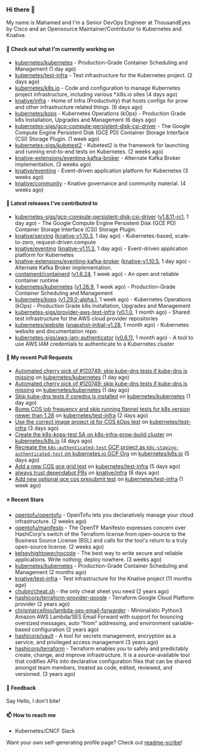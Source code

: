 ### Hi there 👋

My name is Mahamed and I'm a Senior DevOps Engineer at ThousandEyes by Cisco and an Opensource Maintainer/Contributor to Kubernetes and Knative.

#### 👷 Check out what I'm currently working on

- [kubernetes/kubernetes](https://github.com/kubernetes/kubernetes) - Production-Grade Container Scheduling and Management (1 day ago)
- [kubernetes/test-infra](https://github.com/kubernetes/test-infra) - Test infrastructure for the Kubernetes project. (2 days ago)
- [kubernetes/k8s.io](https://github.com/kubernetes/k8s.io) - Code and configuration to manage Kubernetes project infrastructure, including various *.k8s.io sites (4 days ago)
- [knative/infra](https://github.com/knative/infra) - Home of Infra (Productivity) that hosts configs for prow and other infrastructure related things. (6 days ago)
- [kubernetes/kops](https://github.com/kubernetes/kops) - Kubernetes Operations (kOps) - Production Grade k8s Installation, Upgrades and Management (6 days ago)
- [kubernetes-sigs/gcp-compute-persistent-disk-csi-driver](https://github.com/kubernetes-sigs/gcp-compute-persistent-disk-csi-driver) - The Google Compute Engine Persistent Disk (GCE PD) Container Storage Interface (CSI) Storage Plugin. (1 week ago)
- [kubernetes-sigs/kubetest2](https://github.com/kubernetes-sigs/kubetest2) - Kubetest2 is the framework for launching and running end-to-end tests on Kubernetes. (2 weeks ago)
- [knative-extensions/eventing-kafka-broker](https://github.com/knative-extensions/eventing-kafka-broker) - Alternate Kafka Broker implementation. (3 weeks ago)
- [knative/eventing](https://github.com/knative/eventing) - Event-driven application platform for Kubernetes (3 weeks ago)
- [knative/community](https://github.com/knative/community) - Knative governance and community material. (4 weeks ago)

#### 🔭 Latest releases I've contributed to

- [kubernetes-sigs/gcp-compute-persistent-disk-csi-driver](https://github.com/kubernetes-sigs/gcp-compute-persistent-disk-csi-driver) ([v1.8.11-rc1](https://github.com/kubernetes-sigs/gcp-compute-persistent-disk-csi-driver/releases/tag/v1.8.11-rc1), 1 day ago) - The Google Compute Engine Persistent Disk (GCE PD) Container Storage Interface (CSI) Storage Plugin.
- [knative/serving](https://github.com/knative/serving) ([knative-v1.10.3](https://github.com/knative/serving/releases/tag/knative-v1.10.3), 1 day ago) - Kubernetes-based, scale-to-zero, request-driven compute
- [knative/eventing](https://github.com/knative/eventing) ([knative-v1.11.3](https://github.com/knative/eventing/releases/tag/knative-v1.11.3), 1 day ago) - Event-driven application platform for Kubernetes
- [knative-extensions/eventing-kafka-broker](https://github.com/knative-extensions/eventing-kafka-broker) ([knative-v1.10.5](https://github.com/knative-extensions/eventing-kafka-broker/releases/tag/knative-v1.10.5), 1 day ago) - Alternate Kafka Broker implementation.
- [containerd/containerd](https://github.com/containerd/containerd) ([v1.6.24](https://github.com/containerd/containerd/releases/tag/v1.6.24), 1 week ago) - An open and reliable container runtime
- [kubernetes/kubernetes](https://github.com/kubernetes/kubernetes) ([v1.26.9](https://github.com/kubernetes/kubernetes/releases/tag/v1.26.9), 1 week ago) - Production-Grade Container Scheduling and Management
- [kubernetes/kops](https://github.com/kubernetes/kops) ([v1.29.0-alpha.1](https://github.com/kubernetes/kops/releases/tag/v1.29.0-alpha.1), 1 week ago) - Kubernetes Operations (kOps) - Production Grade k8s Installation, Upgrades and Management
- [kubernetes-sigs/provider-aws-test-infra](https://github.com/kubernetes-sigs/provider-aws-test-infra) ([v0.1.0](https://github.com/kubernetes-sigs/provider-aws-test-infra/releases/tag/v0.1.0), 1 month ago) - Shared test infrastructure for the AWS cloud provider repositories
- [kubernetes/website](https://github.com/kubernetes/website) ([snapshot-initial-v1.28](https://github.com/kubernetes/website/releases/tag/snapshot-initial-v1.28), 1 month ago) - Kubernetes website and documentation repo: 
- [kubernetes-sigs/aws-iam-authenticator](https://github.com/kubernetes-sigs/aws-iam-authenticator) ([v0.6.11](https://github.com/kubernetes-sigs/aws-iam-authenticator/releases/tag/v0.6.11), 1 month ago) - A tool to use AWS IAM credentials to authenticate to a Kubernetes cluster

#### 🔨 My recent Pull Requests

- [Automated cherry pick of #120749: skip kube-dns tests if kube-dns is missing](https://github.com/kubernetes/kubernetes/pull/120760) on [kubernetes/kubernetes](https://github.com/kubernetes/kubernetes) (1 day ago)
- [Automated cherry pick of #120749: skip kube-dns tests if kube-dns is missing](https://github.com/kubernetes/kubernetes/pull/120759) on [kubernetes/kubernetes](https://github.com/kubernetes/kubernetes) (1 day ago)
- [Skip kube-dns tests if coredns is installed](https://github.com/kubernetes/kubernetes/pull/120749) on [kubernetes/kubernetes](https://github.com/kubernetes/kubernetes) (1 day ago)
- [Bump COS job frequency and skip running flannel tests for k8s version newer than 1.28](https://github.com/kubernetes/test-infra/pull/30742) on [kubernetes/test-infra](https://github.com/kubernetes/test-infra) (2 days ago)
- [Use the correct image project id for COS kOps test](https://github.com/kubernetes/test-infra/pull/30735) on [kubernetes/test-infra](https://github.com/kubernetes/test-infra) (3 days ago)
- [Create the k8s-kops-test SA on k8s-infra-prow-build cluster](https://github.com/kubernetes/k8s.io/pull/5857) on [kubernetes/k8s.io](https://github.com/kubernetes/k8s.io) (4 days ago)
- [Recreate the `k8s-authenticated-test` GCP project as `k8s-staging-authenticated-test` on kubernetes.io GCP Org](https://github.com/kubernetes/k8s.io/pull/5854) on [kubernetes/k8s.io](https://github.com/kubernetes/k8s.io) (5 days ago)
- [Add a new COS gce grid test](https://github.com/kubernetes/test-infra/pull/30719) on [kubernetes/test-infra](https://github.com/kubernetes/test-infra) (5 days ago)
- [always trust dependabot PRs](https://github.com/knative/infra/pull/194) on [knative/infra](https://github.com/knative/infra) (6 days ago)
- [Add new optional gce cos presubmit test](https://github.com/kubernetes/test-infra/pull/30703) on [kubernetes/test-infra](https://github.com/kubernetes/test-infra) (1 week ago)

#### ⭐ Recent Stars

- [opentofu/opentofu](https://github.com/opentofu/opentofu) - OpenTofu lets you declaratively manage your cloud infrastructure. (2 weeks ago)
- [opentofu/manifesto](https://github.com/opentofu/manifesto) - The OpenTF Manifesto expresses concern over HashiCorp&#39;s switch of the Terraform license from open-source to the Business Source License (BSL) and calls for the tool&#39;s return to a truly open-source license. (2 weeks ago)
- [kelseyhightower/nocode](https://github.com/kelseyhightower/nocode) - The best way to write secure and reliable applications. Write nothing; deploy nowhere. (3 weeks ago)
- [kubernetes/kubernetes](https://github.com/kubernetes/kubernetes) - Production-Grade Container Scheduling and Management (2 months ago)
- [knative/test-infra](https://github.com/knative/test-infra) - Test infrastructure for the Knative project (11 months ago)
- [chubin/cheat.sh](https://github.com/chubin/cheat.sh) - the only cheat sheet you need (2 years ago)
- [hashicorp/terraform-provider-google](https://github.com/hashicorp/terraform-provider-google) - Terraform Google Cloud Platform provider (2 years ago)
- [chrismarcellino/lambda-ses-email-forwarder](https://github.com/chrismarcellino/lambda-ses-email-forwarder) - Minimalistic Python3 Amazon AWS Lambda/SES Email Forward with support for bouncing oversized messages, auto &#34;from&#34; addressing, and environment variable-based configuration (2 years ago)
- [hashicorp/vault](https://github.com/hashicorp/vault) - A tool for secrets management, encryption as a service, and privileged access management (3 years ago)
- [hashicorp/terraform](https://github.com/hashicorp/terraform) - Terraform enables you to safely and predictably create, change, and improve infrastructure. It is a source-available tool that codifies APIs into declarative configuration files that can be shared amongst team members, treated as code, edited, reviewed, and versioned. (3 years ago)

#### 💬 Feedback

Say Hello, I don't bite!

#### 📫 How to reach me

- Kubernetes/CNCF Slack

Want your own self-generating profile page? Check out [readme-scribe](https://github.com/muesli/readme-scribe)!


